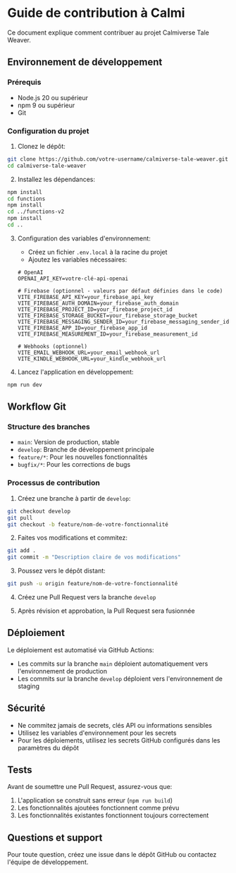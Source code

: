 
# Guide de contribution à Calmi

Ce document explique comment contribuer au projet Calmiverse Tale Weaver.

## Environnement de développement

### Prérequis
- Node.js 20 ou supérieur
- npm 9 ou supérieur
- Git

### Configuration du projet

1. Clonez le dépôt:
```bash
git clone https://github.com/votre-username/calmiverse-tale-weaver.git
cd calmiverse-tale-weaver
```

2. Installez les dépendances:
```bash
npm install
cd functions
npm install
cd ../functions-v2
npm install
cd ..
```

3. Configuration des variables d'environnement:
   - Créez un fichier `.env.local` à la racine du projet
   - Ajoutez les variables nécessaires:
   ```
   # OpenAI
   OPENAI_API_KEY=votre-clé-api-openai
   
   # Firebase (optionnel - valeurs par défaut définies dans le code)
   VITE_FIREBASE_API_KEY=your_firebase_api_key
   VITE_FIREBASE_AUTH_DOMAIN=your_firebase_auth_domain
   VITE_FIREBASE_PROJECT_ID=your_firebase_project_id
   VITE_FIREBASE_STORAGE_BUCKET=your_firebase_storage_bucket
   VITE_FIREBASE_MESSAGING_SENDER_ID=your_firebase_messaging_sender_id
   VITE_FIREBASE_APP_ID=your_firebase_app_id
   VITE_FIREBASE_MEASUREMENT_ID=your_firebase_measurement_id
   
   # Webhooks (optionnel)
   VITE_EMAIL_WEBHOOK_URL=your_email_webhook_url
   VITE_KINDLE_WEBHOOK_URL=your_kindle_webhook_url
   ```

4. Lancez l'application en développement:
```bash
npm run dev
```

## Workflow Git

### Structure des branches

- `main`: Version de production, stable
- `develop`: Branche de développement principale
- `feature/*`: Pour les nouvelles fonctionnalités
- `bugfix/*`: Pour les corrections de bugs

### Processus de contribution

1. Créez une branche à partir de `develop`:
```bash
git checkout develop
git pull
git checkout -b feature/nom-de-votre-fonctionnalité
```

2. Faites vos modifications et commitez:
```bash
git add .
git commit -m "Description claire de vos modifications"
```

3. Poussez vers le dépôt distant:
```bash
git push -u origin feature/nom-de-votre-fonctionnalité
```

4. Créez une Pull Request vers la branche `develop`

5. Après révision et approbation, la Pull Request sera fusionnée

## Déploiement

Le déploiement est automatisé via GitHub Actions:

- Les commits sur la branche `main` déploient automatiquement vers l'environnement de production
- Les commits sur la branche `develop` déploient vers l'environnement de staging

## Sécurité

- Ne commitez jamais de secrets, clés API ou informations sensibles
- Utilisez les variables d'environnement pour les secrets
- Pour les déploiements, utilisez les secrets GitHub configurés dans les paramètres du dépôt

## Tests

Avant de soumettre une Pull Request, assurez-vous que:

1. L'application se construit sans erreur (`npm run build`)
2. Les fonctionnalités ajoutées fonctionnent comme prévu
3. Les fonctionnalités existantes fonctionnent toujours correctement

## Questions et support

Pour toute question, créez une issue dans le dépôt GitHub ou contactez l'équipe de développement.
